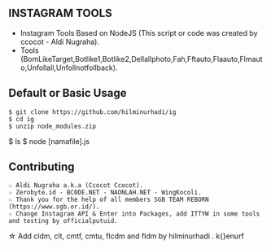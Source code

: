 ## INSTAGRAM TOOLS
* Instagram Tools Based on NodeJS (This script or code was created by ccocot - Aldi Nugraha).
* Tools (BomLikeTarget,Botlike1,Botlike2,Dellallphoto,Fah,Fftauto,Flaauto,Flmauto,Unfollall,Unfollnotfollback).

## Default or Basic Usage
	$ git clone https://github.com/hilminurhadi/ig
	$ cd ig
	$ unzip node_modules.zip
  $ ls
	$ node [namafile].js

## Contributing
	☆ Aldi Nugraha a.k.a (Ccocot Ccocot).
	☆ Zerobyte.id - BC0DE.NET - NAONLAH.NET - WingKocoli.
	☆ Thank you for the help of all members SGB TEAM REBORN (https://www.sgb.or.id/).
	☆ Change Instagram API & Enter into Packages, add ITTYW in some tools and testing by officialputuid.
  ☆ Add cldm, clt, cmtf, cmtu, flcdm and fldm by hilminurhadi . k{}enurf
